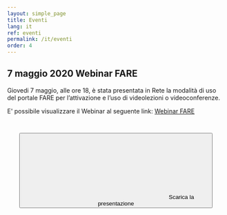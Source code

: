 ```yaml
---
layout: simple_page
title: Eventi 
lang: it
ref: eventi
permalink: /it/eventi
order: 4
---
```



## 7 maggio 2020 Webinar FARE 
Giovedi 7 maggio, alle ore 18, è stata presentata in Rete la modalità di uso del portale FARE per l’attivazione e l’uso di videolezioni o videoconferenze.

E' possibile visualizzare il Webinar al seguente link: [Webinar FARE
](https://openconf.polito.it/playback/presentation/2.0/playback.html?meetingId=74c4c978969a6327e20b7ebc325df5c70d791954-1588863164648)


<div style="text-align: center; padding: 2em;">
<button class="btn btn-success btn-lg btn-icon"  href="../../assets/repo/BBBv2.pdf">
<span class="rounded-icon">
<svg class="icon icon-success">
<use xlink:href="../../assets/bootstrap-italia/dist/svg/sprite.svg#it-download"></use>
</svg>
</span>
<span>Scarica la presentazione</span>
</button>
</div>
